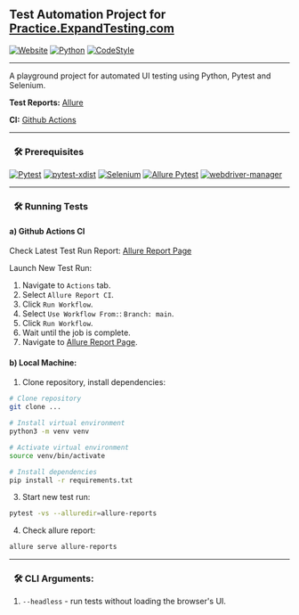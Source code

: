 ## Test Automation Project for [Practice.ExpandTesting.com](https://practice.expandtesting.com/)
[![Website](https://img.shields.io/website.svg?url=https://prog420.github.io/AutomationPractice)]()
[![Python](https://img.shields.io/badge/python-3.9%20|%203.10%20|%203.11-blue)]()
[![CodeStyle](https://img.shields.io/badge/code%20style-black-000000.svg)]()

---

A playground project for automated UI testing using Python, Pytest and Selenium.

**Test Reports:** [Allure](https://allurereport.org/)

**CI:** [Github Actions](https://github.com/features/actions/)

---

### &nbsp;&nbsp;🛠️ Prerequisites
[![Pytest](https://img.shields.io/badge/pytest-7.4.0-blue)](https://pypi.python.org/pypi/pytest)
[![pytest-xdist](https://img.shields.io/badge/pytest--xdist-3.3.1-blue)](https://pypi.org/project/pytest-xdist/)
[![Selenium](https://img.shields.io/badge/selenium-4.10.0-blue)](https://pypi.org/project/selenium/)
[![Allure Pytest](https://img.shields.io/badge/allure--pytest-2.13.2-blue)](https://pypi.python.org/pypi/allure-pytest)
[![webdriver-manager](https://img.shields.io/badge/webdriver--manager-4.0.0-blue)](https://pypi.org/project/webdriver-manager/)

---

### &nbsp;&nbsp;🛠️ Running Tests

#### a) Github Actions CI

Check Latest Test Run Report: [Allure Report Page](https://prog420.github.io/AutomationPractice)

Launch New Test Run:

1. Navigate to `Actions` tab.
2. Select `Allure Report CI`.
3. Click `Run Workflow`.
4. Select `Use Workflow From:`: `Branch: main`.
5. Click `Run Workflow`.
6. Wait until the job is complete.
7. Navigate to [Allure Report Page](https://prog420.github.io/AutomationPractice).

#### b) Local Machine:

1. Clone repository, install dependencies:
```bash
# Clone repository
git clone ...

# Install virtual environment
python3 -m venv venv

# Activate virtual environment
source venv/bin/activate

# Install dependencies
pip install -r requirements.txt
```

3) Start new test run:

```bash
pytest -vs --alluredir=allure-reports
```

4) Check allure report:

```bash
allure serve allure-reports
```
---

### &nbsp;&nbsp;🛠️ CLI Arguments:

1. `--headless` - run tests without loading the browser's UI.
